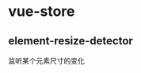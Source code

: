 <!--
 * @Description: In User Settings Edit
 * @Author: your name
 * @Date: 2019-08-17 19:57:05
 * @LastEditTime: 2019-08-17 19:57:38
 * @LastEditors: Please set LastEditors
 -->

# vue-store

## element-resize-detector

监听某个元素尺寸的变化
